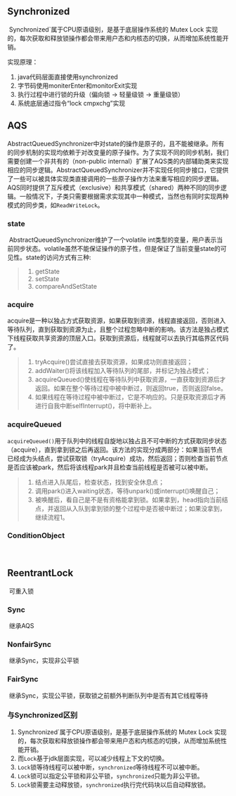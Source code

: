 ## Synchronized

​	Synchronized`属于CPU原语级别，是基于底层操作系统的 Mutex Lock 实现的，每次获取和释放锁操作都会带来用户态和内核态的切换，从而增加系统性能开销。

实现原理：

1. java代码层面直接使用synchronized
2. 字节码使用moniterEnter和monitorExit实现
3. 执行过程中进行锁的升级（偏向锁 -> 轻量级锁 -> 重量级锁）
4. 系统底层通过指令“lock cmpxchg”实现

## AQS

​	AbstractQueuedSynchronizer中对state的操作是原子的，且不能被继承。所有的同步机制的实现均依赖于对改变量的原子操作。为了实现不同的同步机制，我们需要创建一个非共有的（non-public internal）扩展了AQS类的内部辅助类来实现相应的同步逻辑。AbstractQueuedSynchronizer并不实现任何同步接口，它提供了一些可以被具体实现类直接调用的一些原子操作方法来重写相应的同步逻辑。AQS同时提供了互斥模式（exclusive）和共享模式（shared）两种不同的同步逻辑。一般情况下，子类只需要根据需求实现其中一种模式，当然也有同时实现两种模式的同步类，如`ReadWriteLock`。

### state

​	AbstractQueuedSynchronizer维护了一个volatile int类型的变量，用户表示当前同步状态。volatile虽然不能保证操作的原子性，但是保证了当前变量state的可见性。state的访问方式有三种:

> 1. getState
> 2. setState
> 3. compareAndSetState

### acquire

​	 acquire是一种以独占方式获取资源，如果获取到资源，线程直接返回，否则进入等待队列，直到获取到资源为止，且整个过程忽略中断的影响。该方法是独占模式下线程获取共享资源的顶层入口。获取到资源后，线程就可以去执行其临界区代码了。

> 1. tryAcquire()尝试直接去获取资源，如果成功则直接返回；
> 2. addWaiter()将该线程加入等待队列的尾部，并标记为独占模式；
> 3. acquireQueued()使线程在等待队列中获取资源，一直获取到资源后才返回。如果在整个等待过程中被中断过，则返回true，否则返回false。
> 4. 如果线程在等待过程中被中断过，它是不响应的。只是获取资源后才再进行自我中断selfInterrupt()，将中断补上。

### acquireQueued

​	`acquireQueued()`用于队列中的线程自旋地以独占且不可中断的方式获取同步状态（acquire），直到拿到锁之后再返回。该方法的实现分成两部分：如果当前节点已经成为头结点，尝试获取锁（tryAcquire）成功，然后返回；否则检查当前节点是否应该被park，然后将该线程park并且检查当前线程是否被可以被中断。

> 1. 结点进入队尾后，检查状态，找到安全休息点；
>2. 调用park()进入waiting状态，等待unpark()或interrupt()唤醒自己；
> 3. 被唤醒后，看自己是不是有资格能拿到锁。如果拿到，head指向当前结点，并返回从入队到拿到锁的整个过程中是否被中断过；如果没拿到，继续流程1。

### ConditionObject

​	

## ReentrantLock

​	可重入锁

### Sync

​	继承AQS

### NonfairSync

​	继承Sync，实现非公平锁

### FairSync

​	继承Sync，实现公平锁，获取锁之前额外判断队列中是否有其它线程等待

### 与Synchronized区别

1. Synchronized`属于CPU原语级别，是基于底层操作系统的 Mutex Lock 实现的，每次获取和释放锁操作都会带来用户态和内核态的切换，从而增加系统性能开销。
2. 而`Lock`基于jdk层面实现，可以减少线程上下文的切换。
3. `Lock`锁等待线程可以被中断，`synchronized`等待线程不可以被中断。
4. `Lock`锁可以指定公平锁和非公平锁，`synchronized`只能为非公平锁。
5. `Lock`锁需要主动释放锁，`synchronized`执行完代码块以后自动释放锁。